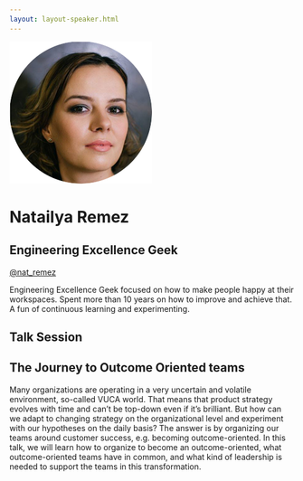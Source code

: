 ```yaml
---
layout: layout-speaker.html
---
```

<div class="container section featured-speaker">
  <div class="row">
    <div class="col-xs-12 col-sm-2 img-container">
      <img class="speaker-page-img" src="../img/speakers/Nataliya-Remez-ON.png">
    </div>
    <div class="col-xs-12 col-sm-10 copy-container">
        <h1 class="speaker-header">Natailya Remez</h1>
        <h2 class="speaker-subtitle">Engineering Excellence Geek</h2>
        <p class="copy"><a class="speaker-handle" href="https://twitter.com/nat_remez" target="_blank">@nat_remez</a></p>
        <p class="copy">Engineering Excellence Geek focused on how to make people happy at their workspaces. Spent more than 10 years on how to improve and achieve that. A fun of continuous learning and experimenting.</p>
        <h2 class="speaker-subheader">Talk Session</h2>
        <h2 class="speaker-subheader gold">The Journey to Outcome Oriented teams</h2>
        <p class="copy">Many organizations are operating in a very uncertain and volatile environment, so-called VUCA world. That means that product strategy evolves with time and can’t be top-down even if it’s brilliant. But how can we adapt to changing strategy on the organizational level and experiment with our hypotheses on the daily basis? The answer is by organizing our teams around customer success, e.g. becoming outcome-oriented. In this talk, we will learn how to organize to become an outcome-oriented, what outcome-oriented teams have in common, and what kind of leadership is needed to support the teams in this transformation.</p>
    </div>
  </div>
</div>